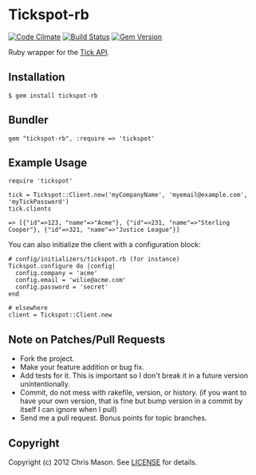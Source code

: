 # Tickspot-rb

[![Code Climate](https://codeclimate.com/github/cmason/tickspot-rb.png)](https://codeclimate.com/github/cmason/tickspot-rb)
[![Build Status](https://travis-ci.org/cmason/tickspot-rb.png?branch=master)](https://travis-ci.org/cmason/tickspot-rb)
[![Gem Version](https://badge.fury.io/rb/tickspot-rb.png)](http://badge.fury.io/rb/tickspot-rb)

Ruby wrapper for the [Tick API](http://www.tickspot.com/api/).

## Installation

    $ gem install tickspot-rb

## Bundler

    gem "tickspot-rb", :require => 'tickspot'

## Example Usage

    require 'tickspot'

    tick = Tickspot::Client.new('myCompanyName', 'myemail@example.com', 'myTickPassword')
    tick.clients

    => [{"id"=>123, "name"=>"Acme"}, {"id"=>231, "name"=>"Sterling Cooper"}, {"id"=>321, "name"=>"Justice League"}]

You can also initialize the client with a configuration block:

    # config/initializers/tickspot.rb (for instance)
    Tickspot.configure do |config|
      config.company = 'acme'
      config.email = 'wilie@acme.com'
      config.password = 'secret'
    end

    # elsewhere
    client = Tickspot::Client.new

## Note on Patches/Pull Requests

* Fork the project.
* Make your feature addition or bug fix.
* Add tests for it. This is important so I don't break it in a
  future version unintentionally.
* Commit, do not mess with rakefile, version, or history.
  (if you want to have your own version, that is fine but
   bump version in a commit by itself I can ignore when I pull)
* Send me a pull request. Bonus points for topic branches.

## Copyright

Copyright (c) 2012 Chris Mason. See [LICENSE](LICENSE) for details.
